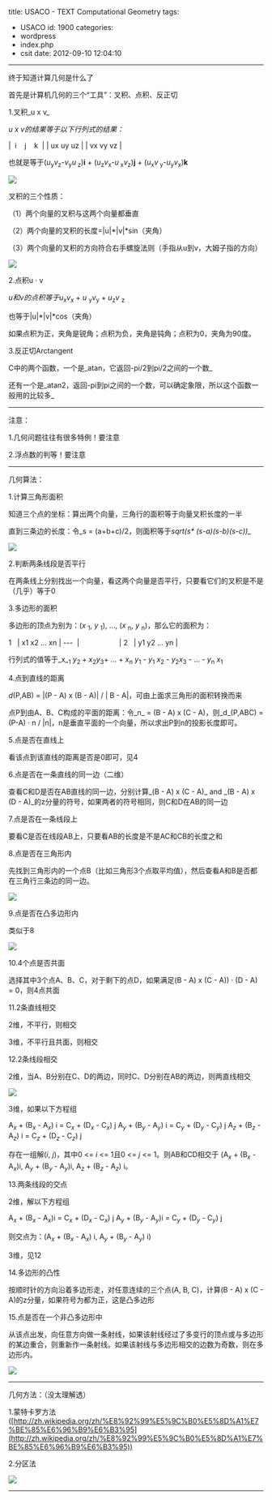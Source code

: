 title: USACO - TEXT Computational Geometry
tags:
  - USACO
id: 1900
categories:
  - wordpress
  - index.php
  - csit
date: 2012-09-10 12:04:10
---

终于知道计算几何是什么了

首先是计算机几何的三个“工具”：叉积、点积、反正切

1.叉积_u x v_

_u x v的结果等于以下行列式的结果：_

|  i    j    k  |
| ux uy uz |
| vx vy vz |

也就是等于(_u_<sub>y</sub>_v_<sub>z</sub>-_v_<sub>y</sub>_u_<sub> z</sub>)**i** + (_u_<sub>z</sub>_v_<sub>x</sub>-_u_<sub> x</sub>_v_<sub>z</sub>)**j** + (_u_<sub>x</sub>_v_<sub> y</sub>-_u_<sub>y</sub>_v_<sub>x</sub>)**k**

![](http://ace.delos.com/usaco/TEXT/geom6.gif)<!--more-->

叉积的三个性质：

（1）两个向量的叉积与这两个向量都垂直

（2）两个向量的叉积的长度=|u|*|v|*sin（夹角）

（3）两个向量的叉积的方向符合右手螺旋法则（手指从u到v，大姆子指的方向）

![](http://ace.delos.com/usaco/TEXT/geom7.gif)

2.点积u · v

_u和v的点积等于u_<sub>_x_</sub>_v_<sub>_x_</sub> + _u_ <sub>y</sub>_v_<sub>y</sub> + _u_<sub>z</sub>_v_ <sub>z</sub>

也等于|u|*|v|*cos（夹角）

如果点积为正，夹角是锐角；点积为负，夹角是钝角；点积为0，夹角为90度。

3.反正切Arctangent

C中的两个函数，一个是_atan，它返回-pi/2到pi/2之间的一个数_

还有一个是_atan2，返回-pi到pi之间的一个数，可以确定象限，所以这个函数一般用的比较多_

-----------------------------------------------------------------------

注意：

1.几何问题往往有很多特例！要注意

2.浮点数的判等！要注意

-----------------------------------------------------------

几何算法：

1.计算三角形面积

知道三个点的坐标：算出两个向量，三角行的面积等于向量叉积长度的一半

直到三条边的长度：令_s = (a+b+c)/2，则面积等于<em>sqrt(s* (s-a)*(s-b)*(s-c))_</em>

![](http://ace.delos.com/usaco/TEXT/geom1.gif)

2.判断两条线段是否平行

在两条线上分别找出一个向量，看这两个向量是否平行，只要看它们的叉积是不是（几乎）等于0

3.多边形的面积

多边形的顶点为别为：(_x_ <sub>1</sub>, _y_ <sub>1</sub>), ..., (_x_ <sub>n</sub>, _y_ <sub>n</sub>)，那么它的面积为：

1   | x1 x2 ... xn |
---  |                    |
2   | y1 y2 ... yn |

行列式的值等于_x_<sub>1</sub> _y_<sub>2 </sub>+ _x_<sub>2</sub>_y_<sub>3</sub>+ ... + _x_<sub>_n_</sub> _y_<sub>1</sub> - _y_<sub>1</sub> _x_<sub>2</sub> - _y_<sub>2</sub>_x_<sub>3</sub> - ... - _y_<sub>n</sub> _x_<sub>1</sub>

4.点到直线的距离

_d_(P,AB) = |(P - A) x (B - A)| / | B - A|，可由上面求三角形的面积转换而来

点P到由A、B、C构成的平面的距离：令_n_ = (B - A) x (C - A)，则_d_(P,ABC) = (P-A) · n / |n|，n是垂直平面的一个向量，所以求出P到n的投影长度即可。

5.点是否在直线上

看该点到该直线的距离是否是0即可，见4

6.点是否在一条直线的同一边（二维）

查看C和D是否在AB直线的同一边，分别计算_(B - A) x (C - A)_ and _(B - A) x (D - A)_的z分量的符号，如果两者的符号相同，则C和D在AB的同一边

7.点是否在一条线段上

要看C是否在线段AB上，只要看AB的长度是不是AC和CB的长度之和

8.点是否在三角形内

先找到三角形内的一个点B（比如三角形3个点取平均值），然后查看A和B是否都在三角行三条边的同一边。

![](http://ace.delos.com/usaco/TEXT/geom3.gif)

9.点是否在凸多边形内

类似于8

![](http://ace.delos.com/usaco/TEXT/geom4.gif)

10.4个点是否共面

选择其中3个点A、B、C，对于剩下的点D，如果满足(B - A) x (C - A)) · (D - A) = 0，则4点共面

11.2条直线相交

2维，不平行，则相交

3维，不平行且共面，则相交

12.2条线段相交

2维，当A、B分别在C、D的两边，同时C、D分别在AB的两边，则两直线相交

![](http://ace.delos.com/usaco/TEXT/geom5.gif)

3维，如果以下方程组

A<sub>_x_</sub> + (B<sub>_x_</sub> - A<sub>_x_</sub>) i = C<sub>_x_</sub> + (D<sub>_x_</sub> - C<sub>_x_</sub>) j
A<sub>_y_</sub> + (B<sub>_y_</sub> - A<sub>_y_</sub>) i = C<sub>_y_</sub> + (D<sub>_y_</sub> - C<sub>_y_</sub>) j
A<sub>_z_</sub> + (B<sub>_z_</sub> - A<sub>_z_</sub>) i = C<sub>_z_</sub> + (D<sub>_z_</sub> - C<sub>_z_</sub>) j

存在一组解(_i_, _j_)，其中0 &lt;= _i_ &lt;= 1且0 &lt;= _j_ &lt;= 1。则AB和CD相交于 (A<sub>_x_</sub> + (B<sub>_x_</sub> - A<sub>_x_</sub>)i, A<sub>_y_</sub> + (B<sub>_y_</sub> - A<sub>_y_</sub>)i, A<sub>_z_</sub> + (B<sub>_z_</sub> - A<sub>_z_</sub>) i。

13.两条线段的交点

2维，解以下方程组

A<sub>_x_</sub> + (B<sub>_x_</sub> - A<sub>_x_</sub>)i = C<sub>_x_</sub> + (D<sub>_x_</sub> - C<sub>_x_</sub>) j
A<sub>_y_</sub> + (B<sub>_y_</sub> - A<sub>_y_</sub>)i = C<sub>_y_</sub> + (D<sub>_y_</sub> - C<sub>_y_</sub>) j

则交点为：(A<sub>_x_</sub> + (B<sub>_x_</sub> - A<sub>_x_</sub>) i, A<sub>_y_</sub> + (B<sub>_y_</sub> - A<sub>_y_</sub>) i)

3维，见12

14.多边形的凸性

按顺时针的方向沿着多边形走，对任意连续的三个点(A, B, C)，计算(B - A) x (C - A)的z分量，如果符号为都为正，这是凸多边形

15.点是否在一个非凸多边形中

从该点出发，向任意方向做一条射线，如果该射线经过了多变行的顶点或与多边形的某边重合，则重新作一条射线。如果该射线与多边形相交的边数为奇数，则在多边形内。

![](http://ace.delos.com/usaco/TEXT/geom8.gif)

------------------------------------------------------

几何方法：（没太理解透）

1.蒙特卡罗方法([http://zh.wikipedia.org/zh/%E8%92%99%E5%9C%B0%E5%8D%A1%E7%BE%85%E6%96%B9%E6%B3%95](http://zh.wikipedia.org/zh/%E8%92%99%E5%9C%B0%E5%8D%A1%E7%BE%85%E6%96%B9%E6%B3%95))

2.分区法

![](http://ace.delos.com/usaco/TEXT/geom9.gif)

------------------------------------------------------